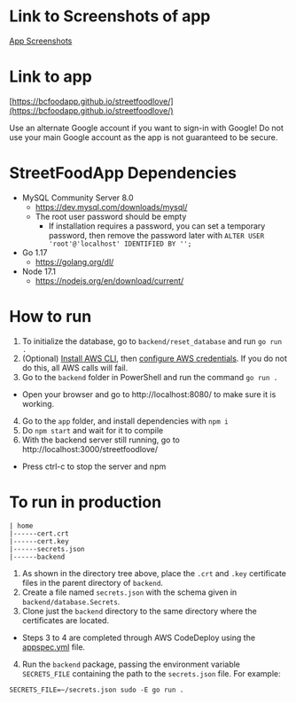 # Link to Screenshots of app

[App Screenshots](/app/src/App-Screenshots/images.md)

# Link to app

[https://bcfoodapp.github.io/streetfoodlove/](https://bcfoodapp.github.io/streetfoodlove/)

Use an alternate Google account if you want to sign-in with Google! Do not use your main Google account as the app is not guaranteed to be secure.

# StreetFoodApp Dependencies
- MySQL Community Server 8.0
  - https://dev.mysql.com/downloads/mysql/
  - The root user password should be empty
    - If installation requires a password, you can set a temporary password, then remove the password later with `ALTER USER 'root'@'localhost' IDENTIFIED BY '';`
- Go 1.17
  - https://golang.org/dl/
- Node 17.1
  - https://nodejs.org/en/download/current/

# How to run
1. To initialize the database, go to `backend/reset_database` and run `go run .`
2. (Optional) [Install AWS CLI](https://docs.aws.amazon.com/cli/latest/userguide/getting-started-install.html), then [configure AWS credentials](https://docs.aws.amazon.com/cli/latest/userguide/cli-configure-quickstart.html). If you do not do this, all AWS calls will fail.
3. Go to the `backend` folder in PowerShell and run the command `go run .`
  - Open your browser and go to http://localhost:8080/ to make sure it is working.
4. Go to the `app` folder, and install dependencies with `npm i`
5. Do `npm start` and wait for it to compile
6. With the backend server still running, go to http://localhost:3000/streetfoodlove/
  - Press ctrl-c to stop the server and npm

# To run in production

```
| home
|------cert.crt
|------cert.key
|------secrets.json
|------backend
```

1. As shown in the directory tree above, place the `.crt` and `.key` certificate files in the parent directory of `backend`.
2. Create a file named `secrets.json` with the schema given in `backend/database.Secrets`.
3. Clone just the `backend` directory to the same directory where the certificates are located.
  - Steps 3 to 4 are completed through AWS CodeDeploy using the [appspec.yml](/appspec.yml) file.
4. Run the `backend` package, passing the environment variable `SECRETS_FILE` containing the path to the `secrets.json` file. For example:
  ```
  SECRETS_FILE=~/secrets.json sudo -E go run .
  ```
